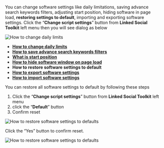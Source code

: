 You can change software settings like daily limitations, saving advance search keywords filters, adjusting start position, hiding software in page load, **restoring settings to default**, importing and exporting software settings. Click the “**Change script settings**” button from  **Linked Social Toolkit** left menu then you will see dialog as below

![How to change daily limits](https://github.com/ZiaUrR3hman/LinkedSocialToolkit/raw/master/images/Change-script-setting.png)

* [**How to change daily limits**](https://github.com/ZiaUrR3hman/LinkedSocialToolkit/wiki/How-to-change-daily-limits)
* [**How to save advance search keywords filters**](https://github.com/ZiaUrR3hman/LinkedSocialToolkit/wiki/How-to-save-advance-search-keywords-filters)
* [**What is start position**](https://github.com/ZiaUrR3hman/LinkedSocialToolkit/wiki/What-is-start-position)
* [**How to hide software window on page load**](https://github.com/ZiaUrR3hman/LinkedSocialToolkit/wiki/How-to-hide-software-window-on-page-load)
* **How to restore software settings to default**
* [**How to export software settings**](https://github.com/ZiaUrR3hman/LinkedSocialToolkit/wiki/How-to-export-software-settings)
* [**How to import software settings**](https://github.com/ZiaUrR3hman/LinkedSocialToolkit/wiki/https://github.com/ZiaUrR3hman/LinkedSocialToolkit/wiki/How-to-import-software-settings)

You can restore all software settings to default by following these steps
1. Click the “**Change script settings**” button from  **Linked Social Toolkit** left menu
2. click the “**Default**” button
3. Confirm reset

![How to restore software settings to defaults](https://github.com/ZiaUrR3hman/LinkedSocialToolkit/raw/master/images/Default-settings.png)

Click the “Yes” button to confirm reset.

![How to restore software settings to defaults](https://github.com/ZiaUrR3hman/LinkedSocialToolkit/raw/master/images/Confirm-Default-settings.png)